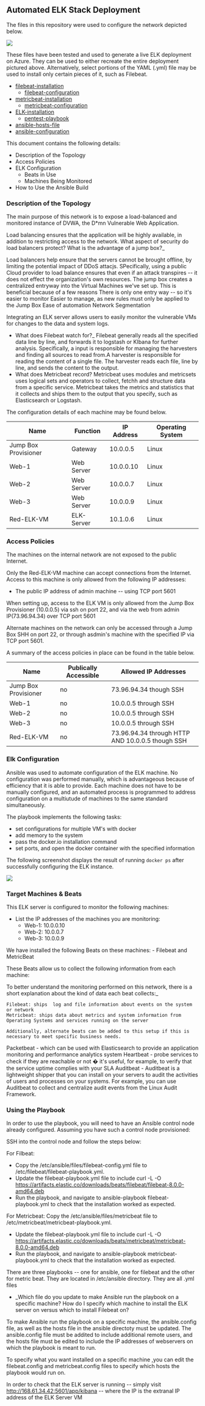 ## Automated ELK Stack Deployment

The files in this repository were used to configure the network depicted below.

![](images/diagram.png)

These files have been tested and used to generate a live ELK deployment on Azure. They can be used to either recreate the entire deployment pictured above. Alternatively, select portions of the YAML (.yml) file may be used to install only certain pieces of it, such as Filebeat.

  - [filebeat-installation](https://github.com/kikko-the-killer/safe-with-ELK/blob/main/ansible/filebeat-playbook.yml)
    - [filebeat-configuration](https://github.com/kikko-the-killer/safe-with-ELK/blob/main/ansible/filebeat-config.yml) 
  - [metricbeat-installation](https://github.com/kikko-the-killer/safe-with-ELK/blob/main/ansible/Metricbeat-Playbook.yml)
    - [metricbeat-configuration](https://github.com/kikko-the-killer/safe-with-ELK/blob/main/ansible/metricbeat-config.yml)
  - [ELK-installation](https://github.com/kikko-the-killer/safe-with-ELK/blob/main/ansible/install-elk.yml)
     - [pentest-playbook](https://github.com/kikko-the-killer/safe-with-ELK/blob/main/ansible/pentest-playbook.yml)
  - [ansible-hosts-file](https://github.com/kikko-the-killer/safe-with-ELK/blob/main/ansible/hosts.txt)
  - [ansible-configuration](https://github.com/kikko-the-killer/safe-with-ELK/blob/main/ansible/ansible.cfg.txt)

This document contains the following details:
- Description of the Topology
- Access Policies
- ELK Configuration
  - Beats in Use
  - Machines Being Monitored
- How to Use the Ansible Build


### Description of the Topology

The main purpose of this network is to expose a load-balanced and monitored instance of DVWA, the D*mn Vulnerable Web Application.

Load balancing ensures that the application will be highly available, in addition to restricting access to the network.
What aspect of security do load balancers protect? What is the advantage of a jump box?_

Load balancers help ensure that the servers cannot be brought offline, by limiting the potential impact of DDoS attacjs. SPecifically, using a public Cloud provider to load balance ensures that even if an attack transpires -- it does not effect the organization's own resources.
The jump box creates a centralized entryway into the Virtual Machines we've set up. This is beneficial because of a few reasons
There is only one entry way -- so it's easier to monitor 
Easier to manage, as new rules must only be applied to the Jump Box
Ease of automation
Network Segmentation

Integrating an ELK server allows users to easily monitor the vulnerable VMs for changes to the data and system logs. 
- What does Filebeat watch for?_
Filebeat generally reads all the specified data line by line, and forwards it to logstash or KIbana for further analysis. Specifically, a input is responsible for managing the harvesters and finding all sources to read from.A harvester is responsible for reading the content of a single file. The harvester reads each file, line by line, and sends the content to the output.
- What does Metricbeat record?
Metricbeat uses modules and metricsets uses logical sets and operators to collect, fetchh and structure data from a specific service. Metricbeat takes the metrics and statistics that it collects and ships them to the output that you specify, such as Elasticsearch or Logstash. 


The configuration details of each machine may be found below.


| Name  | Function | IP Address | Operating System |
|---|---|---|---|
| Jump Box Provisioner | Gateway | 10.0.0.5 | Linux |
| Web-1  | Web Server | 10.0.0.10 | Linux |
| Web-2 | Web Server | 10.0.0.7 | Linux |
| Web-3 | Web Server | 10.0.0.9 | Linux |
| Red-ELK-VM | ELK-Server | 10.1.0.6 | Linux |


### Access Policies

The machines on the internal network are not exposed to the public Internet. 

Only the Red-ELK-VM machine can accept connections from the Internet. Access to this machine is only allowed from the following IP addresses:
- The public IP address of admin machine -- using TCP port 5601

When setting up, access to the ELK VM is only allowed from the Jump Box Provisioner (10.0.0.5) via ssh on port 22, and via the web from admin IP(73.96.94.34) over TCP port 5601 

Alternate machines on the network can only be accessed through a Jump Box SHH on port 22, or through asdmin's machine with the specified IP via TCP port 5601. 


A summary of the access policies in place can be found in the table below.

| Name                 | Publically Accessible | Allowed IP Addresses                             |
|----------------------|-----------------------|--------------------------------------------------|
| Jump Box Provisioner | no                    | 73.96.94.34 though SSH                           |
| Web-1                | no                    | 10.0.0.5 through SSH                             |
| Web-2                | no                    | 10.0.0.5 through SSH                             |
| Web-3                | no                    | 10.0.0.5 through SSH                             |
| Red-ELK-VM           | no                    | 73.96.94.34 through HTTP AND 10.0.0.5 though SSH |

### Elk Configuration

Ansible was used to automate configuration of the ELK machine. No configuration was performed manually, which is advantageous because of efficiency that it is able to provide. Each machine does not have to be manually configured, and an automated process is programmed to address configuration on a multiutude of machines to the same standard simultaneously. 


The playbook implements the following tasks:
- set configurations for multiple VM's with docker
- add memory to the system
- pass the docker.io installation command
- set ports, and open the docker container with the specified information

The following screenshot displays the result of running `docker ps` after successfully configuring the ELK instance.

![](images/docker-screenshot.JPG)

### Target Machines & Beats
This ELK server is configured to monitor the following machines:
- List the IP addresses of the machines you are monitoring:
	- Web-1: 10.0.0.10
	- Web-2: 10.0.0.7
	- Web-3: 10.0.0.9

We have installed the following Beats on these machines:
	- Filebeat and MetricBeat

These Beats allow us to collect the following information from each machine:

To better understand the monitoring performed on this network, there is a short explanation about the  kind of data each beat collects:_

    Filebeat: ships  log and file information about events on the system or network
    Metricbeat: ships data about metrics and system information from Operating Systems and services running on the server

    Additionally, alternate beats can be added to this setup if this is necessary to meet specific business needs.
 Packetbeat - which can be used with Elasticsearch to provide an application monitoring and performance analytics system
 Heartbeat - probe services to check if they are reachable or not � it's useful, for example, to verify that the service uptime complies with your SLA 
 Auditbeat - Auditbeat is a lightweight shipper that you can install on your servers to audit the activities of users and processes on your systems. For example, you can use Auditbeat to collect and centralize audit events from the Linux Audit Framework.

### Using the Playbook
In order to use the playbook, you will need to have an Ansible control node already configured. Assuming you have such a control node provisioned: 

SSH into the control node and follow the steps below:

For Filbeat:
- Copy the /etc/ansible/files/filebeat-config.yml file to /etc/filebeat/filebeat-playbook.yml.
- Update the filebeat-playbook.yml file to include curl -L -O https://artifacts.elastic.co/downloads/beats/filebeat/filebeat-8.0.0-amd64.deb
- Run the playbook, and navigate to ansible-playbook filebeat-playbook.yml to check that the installation worked as expected.

For Metricbeat:
 Copy the /etc/ansible/files/metricbeat file to /etc/metricbeat/metricbeat-playbook.yml.
- Update the filebeat-playbook.yml file to include curl -L -O https://artifacts.elastic.co/downloads/beats/metricbeat/metricbeat-8.0.0-amd64.deb
- Run the playbook, and navigate to ansible-playbook metricbeat-playbook.yml to check that the installation worked as expected.

There are three playbooks -- one for ansible, one for filebeat and the other for metric beat. They are located in /etc/ansible directory. They are all .yml files
- _Which file do you update to make Ansible run the playbook on a specific machine? How do I specify which machine to install the ELK server on versus which to install Filebeat on?

To make Ansible run the playbook on a specific machine, the ansible.config file, as well as the hosts file in the ansible directoty must be updated. The ansible.config file must be addited to include additional remote users, and the hosts file must be edited to include the IP addresses of webservers on which the playbook is meant to run.

To specify what you want installed on a specific machine ,you can edit the filebeat.config and metricbeat.config files to specify which hosts the playbook would run on. 


In order to check that the ELK server is running -- simply visit 
http://168.61.34.42:5601/app/kibana  -- where the IP is the extranal IP address of the ELK Server VM

